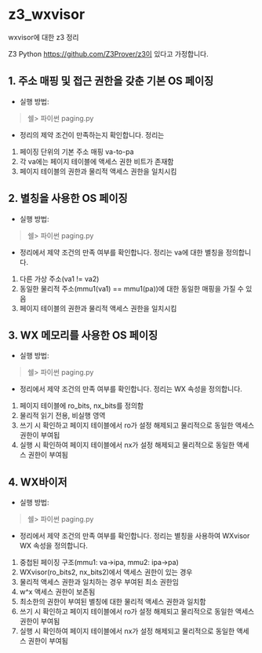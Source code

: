 # z3_wxvisor
wxvisor에 대한 z3 정리


Z3 Python https://github.com/Z3Prover/z3이 있다고 가정합니다.

## 1. 주소 매핑 및 접근 권한을 갖춘 기본 OS 페이징
- 실행 방법:
> 쉘> 파이썬 paging.py
- 정리의 제약 조건이 만족하는지 확인합니다.
정리는 
 1. 페이징 단위의 기본 주소 매핑 va-to-pa
 2. 각 va에는 페이지 테이블에 액세스 권한 비트가 존재함
 3. 페이지 테이블의 권한과 물리적 액세스 권한을 일치시킴

## 2. 별칭을 사용한 OS 페이징
- 실행 방법:
> 쉘> 파이썬 paging.py
- 정리에서 제약 조건의 만족 여부를 확인합니다. 
정리는 va에 대한 별칭을 정의합니다.
 1. 다른 가상 주소(va1 != va2)
 2. 동일한 물리적 주소(mmu1(va1) == mmu1(pa))에 대한 동일한 매핑을 가질 수 있음
 3. 페이지 테이블의 권한과 물리적 액세스 권한을 일치시킴

## 3. WX 메모리를 사용한 OS 페이징
- 실행 방법:
> 쉘> 파이썬 paging.py
- 정리에서 제약 조건의 만족 여부를 확인합니다.
정리는 WX 속성을 정의합니다.
 1. 페이지 테이블에 ro_bits, nx_bits를 정의함
 2. 물리적 읽기 전용, 비실행 영역
 3. 쓰기 시 확인하고 페이지 테이블에서 ro가 설정 해제되고 물리적으로 동일한 액세스 권한이 부여됩
 4. 실행 시 확인하여 페이지 테이블에서 nx가 설정 해제되고 물리적으로 동일한 액세스 권한이 부여됨

## 4. WX바이저
- 실행 방법:
> 쉘> 파이썬 paging.py
- 정리에서 제약 조건의 만족 여부를 확인합니다.
정리는 별칭을 사용하여 WXvisor WX 속성을 정의합니다.
 1. 중첩된 페이징 구조(mmu1: va->ipa, mmu2: ipa->pa)
 2. WXvisor(ro_bits2, nx_bits2)에서 액세스 권한이 있는 경우
 3. 물리적 액세스 권한과 일치하는 경우 부여된 최소 권한임
 4. w^x 액세스 권한이 보존됨
 5. 최소한의 권한이 부여된 별칭에 대한 물리적 액세스 권한과 일치함
 6. 쓰기 시 확인하고 페이지 테이블에서 ro가 설정 해제되고 물리적으로 동일한 액세스 권한이 부여됨
 7. 실행 시 확인하여 페이지 테이블에서 nx가 설정 해제되고 물리적으로 동일한 액세스 권한이 부여됨
